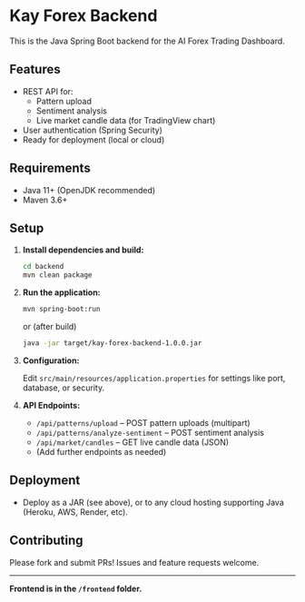 # Kay Forex Backend

This is the Java Spring Boot backend for the AI Forex Trading Dashboard.

## Features

- REST API for:
  - Pattern upload
  - Sentiment analysis
  - Live market candle data (for TradingView chart)
- User authentication (Spring Security)
- Ready for deployment (local or cloud)

## Requirements

- Java 11+ (OpenJDK recommended)
- Maven 3.6+

## Setup

1. **Install dependencies and build:**
    ```sh
    cd backend
    mvn clean package
    ```

2. **Run the application:**
    ```sh
    mvn spring-boot:run
    ```
    or (after build)
    ```sh
    java -jar target/kay-forex-backend-1.0.0.jar
    ```

3. **Configuration:**

    Edit `src/main/resources/application.properties` for settings like port, database, or security.

4. **API Endpoints:**

    - `/api/patterns/upload` – POST pattern uploads (multipart)
    - `/api/patterns/analyze-sentiment` – POST sentiment analysis
    - `/api/market/candles` – GET live candle data (JSON)
    - (Add further endpoints as needed)

## Deployment

- Deploy as a JAR (see above), or to any cloud hosting supporting Java (Heroku, AWS, Render, etc).

## Contributing

Please fork and submit PRs! Issues and feature requests welcome.

---

**Frontend is in the `/frontend` folder.**
